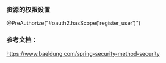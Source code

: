 ### 资源的权限设置


@PreAuthorize("#oauth2.hasScope('register_user')")


### 参考文档：

https://www.baeldung.com/spring-security-method-security
